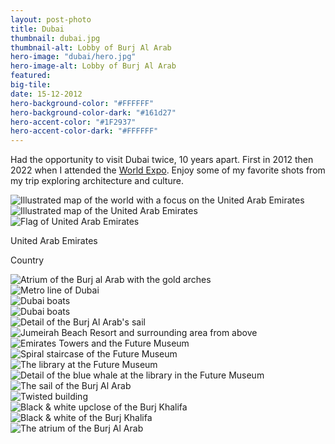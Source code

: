 ```yaml
---
layout: post-photo
title: Dubai
thumbnail: dubai.jpg
thumbnail-alt: Lobby of Burj Al Arab
hero-image: "dubai/hero.jpg"
hero-image-alt: Lobby of Burj Al Arab
featured:
big-tile:
date: 15-12-2012
hero-background-color: "#FFFFFF"
hero-background-color-dark: "#161d27"
hero-accent-color: "#1F2937"
hero-accent-color-dark: "#FFFFFF"
---
```


Had the opportunity to visit Dubai twice, 10 years apart. First in 2012 then 2022 when I attended the <a href="{% link _photography/dubai-expo.markdown %}">World Expo</a>. Enjoy some of my favorite shots from my trip exploring architecture and culture.

<!-- TODO should this be a component?? -->
<div class="grid-x grid-padding-x grid-margin-y">
  <div class="grid-x cell">
    <div class="map-container cell grid-x">
      <img class="map" src="../img/photography/dubai-expo/worldmap-dubai.svg" alt="Illustrated map of the world with a focus on the United Arab Emirates">
      <div class="detail cell small-12 medium-shrink">
        <div class="detailed-map cell">
          <img src="../img/photography/dubai-expo/mapdetail-dubai.svg" alt="Illustrated map of the United Arab Emirates">
        </div>
        <div class="detail-footer cell grid-x align-middle">
          <div class="cell small-2 medium-shrink flag-wrapper">
            <img src="../img/photography/flags/uae.svg" alt="Flag of United Arab Emirates">
          </div>
          <div class="cell shrink text-wrapper">
            <p class="country-name">United Arab Emirates</p>
            <p class="country-label">Country</p>
          </div>
        </div>
      </div>
    </div>
  </div>
</div>

<!-- TODO add future museum elevator??? -->
<div class="grid-x grid-padding-x grid-margin-y">
  <div class="cell">
    <img src="../img/photography/dubai/burj-al-arab-atrium-gold.jpg" alt="Atrium of the Burj al Arab with the gold arches">
  </div>
  <div class="cell">
    <img src="../img/photography/dubai/metro.jpg" alt="Metro line of Dubai">
  </div>
  <div class="cell medium-6">
    <img src="../img/photography/dubai/boat.jpg" alt="Dubai boats">
  </div>
  <div class="cell medium-6">
    <img src="../img/photography/dubai/boat2.jpg" alt="Dubai boats">
  </div>
  <div class="cell">
    <img src="../img/photography/dubai/sail-detail.jpg" alt="Detail of the Burj Al Arab's sail">
  </div>
  <div class="cell">
    <img src="../img/photography/dubai/jumeirah-beach.jpg" alt="Jumeirah Beach Resort and surrounding area from above">
  </div>
  <div class="cell">
    <img src="../img/photography/dubai/future-emirates-towers.jpg" alt="Emirates Towers and the Future Museum">
  </div>
  <div class="cell">
    <img src="../img/photography/dubai/future-museum.jpg" alt="Spiral staircase of the Future Museum">
  </div>
  <div class="cell">
    <img src="../img/photography/dubai/museum-species.jpg" alt="The library at the Future Museum">
  </div>
  <div class="cell">
    <img src="../img/photography/dubai/whale-species.jpg" alt="Detail of the blue whale at the library in the Future Museum">
  </div>
  <div class="cell medium-6">
    <img src="../img/photography/dubai/burj-al-arab-sail.jpg" alt="The sail of the Burj Al Arab">
  </div>
  <div class="cell medium-6">
    <img src="../img/photography/dubai/twist.jpg" alt="Twisted building">
  </div>
  <div class="cell" style="display: flex; flex: calc(927/1400);">
    <img src="../img/photography/dubai/burj-khalifa-detail.jpg" alt="Black & white upclose of the Burj Khalifa">
  </div>
  <div class="cell" style="display: flex; flex: calc(1/1);">
    <img src="../img/photography/dubai/burj-khalifa.jpg" alt="Black & white of the Burj Khalifa">
  </div>
  <div class="cell">
    <img src="../img/photography/dubai/burj-al-arab-atrium.jpg" alt="The atrium of the Burj Al Arab">
  </div>
</div>